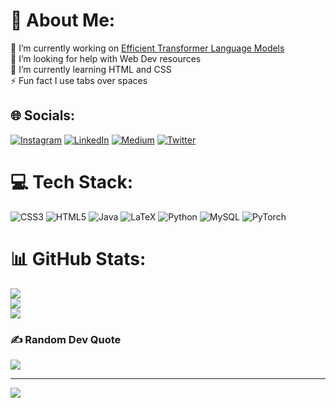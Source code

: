 # 💫 About Me:
🔭 I’m currently working on [Efficient Transformer Language Models](https://github.com/jaedonvs/Efficient-Transformer-Language-Models)<br>🤝 I’m looking for help with Web Dev resources<br>🌱 I’m currently learning HTML and CSS<br>⚡ Fun fact I use tabs over spaces


## 🌐 Socials:
[![Instagram](https://img.shields.io/badge/Instagram-%23E4405F.svg?logo=Instagram&logoColor=white)](https://instagram.com/jaedon_v) [![LinkedIn](https://img.shields.io/badge/LinkedIn-%230077B5.svg?logo=linkedin&logoColor=white)](https://linkedin.com/in/jaedon-van-schalkwyk-02a3a0213) [![Medium](https://img.shields.io/badge/Medium-12100E?logo=medium&logoColor=white)](https://medium.com/@jaedonvs) [![Twitter](https://img.shields.io/badge/Twitter-%231DA1F2.svg?logo=Twitter&logoColor=white)](https://twitter.com/jaedonvs) 

# 💻 Tech Stack:
![CSS3](https://img.shields.io/badge/css3-%231572B6.svg?style=for-the-badge&logo=css3&logoColor=white) ![HTML5](https://img.shields.io/badge/html5-%23E34F26.svg?style=for-the-badge&logo=html5&logoColor=white) ![Java](https://img.shields.io/badge/java-%23ED8B00.svg?style=for-the-badge&logo=java&logoColor=white) ![LaTeX](https://img.shields.io/badge/latex-%23008080.svg?style=for-the-badge&logo=latex&logoColor=white) ![Python](https://img.shields.io/badge/python-3670A0?style=for-the-badge&logo=python&logoColor=ffdd54) ![MySQL](https://img.shields.io/badge/mysql-%2300f.svg?style=for-the-badge&logo=mysql&logoColor=white) ![PyTorch](https://img.shields.io/badge/PyTorch-%23EE4C2C.svg?style=for-the-badge&logo=PyTorch&logoColor=white)
# 📊 GitHub Stats:
![](https://github-readme-stats.vercel.app/api?username=jaedonvs&theme=shades-of-purple&hide_border=false&include_all_commits=true&count_private=true)<br/>
![](https://github-readme-streak-stats.herokuapp.com/?user=jaedonvs&theme=shades-of-purple&hide_border=false)<br/>
![](https://github-readme-stats.vercel.app/api/top-langs/?username=jaedonvs&theme=shades-of-purple&hide_border=false&include_all_commits=true&count_private=true&layout=compact)

### ✍️ Random Dev Quote
![](https://quotes-github-readme.vercel.app/api?type=horizontal&theme=radical)

---
[![](https://visitcount.itsvg.in/api?id=jaedonvs&icon=0&color=0)](https://visitcount.itsvg.in)
